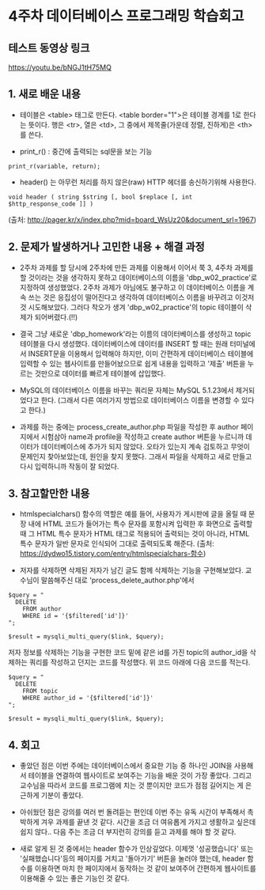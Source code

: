 # 4주차 데이터베이스 프로그래밍 학습회고


## 테스트 동영상 링크
  https://youtu.be/bNGJ1tH75MQ


## 1. 새로 배운 내용
  * 테이블은 \<table> 태그로 만든다. \<table border="1">은 테이블 경계를 1로 한다는 뜻이다. 행은 \<tr>, 열은 \<td>, 그 중에서 제목줄(가운데 정렬, 진하게)은 \<th>를 쓴다.

  * print_r() : 중간에 출력되는 sql문을 보는 기능
  ```
  print_r(variable, return);
  ```

  * header() 는 아무런 처리를 하지 않은(raw) HTTP 헤더를 송신하기위해 사용한다.
  ```
  void header ( string $string [, bool $replace [, int $http_response_code ]] )
  ```
  (출처: http://pager.kr/x/index.php?mid=board_WsUz20&document_srl=1967)


## 2. 문제가 발생하거나 고민한 내용 + 해결 과정
  * 2주차 과제를 할 당시에 2주차에 만든 과제를 이용해서 이어서 쭉 3, 4주차 과제를 할 것이라는 것을 생각하지 못하고 데이터베이스의 이름을 'dbp_w02_practice'로 지정하여 생성했었다. 2주차 과제가 아님에도 불구하고 이 데이터베이스 이름을 계속 쓰는 것은 응집성이 떨어진다고 생각하여 데이터베이스 이름을 바꾸려고 이것저것 시도해보았다. 그러다 착오가 생겨 'dbp_w02_practice'의 topic 테이블이 삭제가 되어버렸다.(!!)

  * 결국 그냥 새로운 'dbp_homework'라는 이름의 데이터베이스를 생성하고 topic 테이블을 다시 생성했다. 데이터베이스에 데이터를 INSERT 할 때는 원래 터미널에서 INSERT문을 이용해서 입력해야 하지만, 이미 간편하게 데이터베이스 테이블에 입력할 수 있는 웹사이트를 만들어놨으므로 쉽게 내용을 입력하고 '제출' 버튼을 누르는 것만으로 데이터를 빠르게 테이블에 삽입했다.

  * MySQL의 데이터베이스 이름을 바꾸는 쿼리문 자체는 MySQL 5.1.23에서 제거되었다고 한다. (그래서 다른 여러가지 방법으로 데이터베이스 이름을 변경할 수 있다고 한다.)

  * 과제를 하는 중에는 process_create_author.php 파일을 작성한 후 author 페이지에서 시험삼아 name과 profile을 작성하고 create author 버튼을 누르니까 데이터가 데이터베이스에 추가가 되지 않았다. 오타가 있는지 계속 검토하고 무엇이 문제인지 찾아보았는데, 원인을 찾지 못했다. 그래서 파일을 삭제하고 새로 만들고 다시 입력하니까 작동이 잘 되었다.


## 3. 참고할만한 내용
  * htmlspecialchars() 함수의 역할은 예를 들어, 사용자가 게시판에 글을 올릴 때 문장 내에 HTML 코드가 들어가는 특수 문자를 포함시켜 입력한 후 화면으로 출력할 때 그 HTML 특수 문자가 HTML 태그로 적용되어 출력되는 것이 아니라, HTML 특수 문자가 일반 문자로 인식되어 그대로 출력되도록 해준다.
  (출처: https://dydwo15.tistory.com/entry/htmlspecialchars-함수)

  * 저자를 삭제하면 삭제된 저자가 남긴 글도 함께 삭제하는 기능을 구현해보았다. 교수님이 말씀해주신 대로 'process_delete_author.php'에서
  ```
  $query = "
    DELETE
      FROM author
      WHERE id = '{$filtered['id']}'
  ";

  $result = mysqli_multi_query($link, $query);
  ```
  저자 정보를 삭제하는 기능을 구현한 코드 밑에 같은 id를 가진 topic의 author_id을 삭제하는 쿼리를 작성하고 던지는 코드를 작성했다. 위 코드 아래에 다음 코드를 적는다.
  ```
  $query = "
    DELETE
      FROM topic
      WHERE author_id = '{$filtered['id']}'
  ";

  $result = mysqli_multi_query($link, $query);
  ```

## 4. 회고
  * 좋았던 점은 이번 주에는 데이터베이스에서 중요한 기능 중 하나인 JOIN을 사용해서 테이블을 연결하여 웹사이트로 보여주는 기능을 배운 것이 가장 좋았다. 그리고 교수님을 따라서 코드를 프로그램에 치는 것 뿐이지만 코드가 점점 길어지는 게 은근하게 기분이 좋았다.

  * 아쉬웠던 점은 강의를 여러 번 돌려듣는 편인데 이번 주는 유독 시간이 부족해서 촉박하게 겨우 과제를 끝낸 것 같다. 시간을 조금 더 여유롭게 가지고 생활하고 싶은데 쉽지 않다.. 다음 주는 조금 더 부지런히 강의를 듣고 과제를 해야 할 것 같다.

  * 새로 알게 된 것 중에서는 header 함수가 인상깊었다. 이제껏 '성공했습니다' 또는 '실패했습니다'등의 페이지를 거치고 '돌아가기' 버튼을 눌러야 했는데, header 함수를 이용하면 마치 한 페이지에서 동작하는 것 같이 보여주어 간편하게 웹사이트를 이용해줄 수 있는 좋은 기능인 것 같다.
